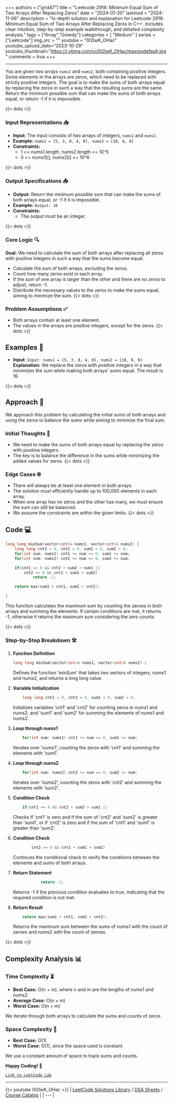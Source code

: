 
+++
authors = ["grid47"]
title = "Leetcode 2918: Minimum Equal Sum of Two Arrays After Replacing Zeros"
date = "2024-01-20"
lastmod = "2024-11-06"
description = "In-depth solution and explanation for Leetcode 2918: Minimum Equal Sum of Two Arrays After Replacing Zeros in C++. Includes clear intuition, step-by-step example walkthrough, and detailed complexity analysis."
tags = ["Array","Greedy"]
categories = [
    "Medium"
]
series = ["Leetcode"]
img_src = ""
youtube = "0l2IwK_OHac"
youtube_upload_date="2023-10-29"
youtube_thumbnail="https://i.ytimg.com/vi/0l2IwK_OHac/maxresdefault.jpg"
comments = true
+++



---
You are given two arrays `nums1` and `nums2`, both containing positive integers. Some elements in the arrays are zeros, which need to be replaced with strictly positive integers. The goal is to make the sums of both arrays equal by replacing the zeros in such a way that the resulting sums are the same. Return the minimum possible sum that can make the sums of both arrays equal, or return -1 if it is impossible.
<!--more-->
{{< dots >}}
### Input Representations 📥
- **Input:** The input consists of two arrays of integers, `nums1` and `nums2`.
- **Example:** `nums1 = [5, 3, 0, 4, 0], nums2 = [10, 8, 0]`
- **Constraints:**
	- 1 <= nums1.length, nums2.length <= 10^5
	- 0 <= nums1[i], nums2[i] <= 10^6

{{< dots >}}
### Output Specifications 📤
- **Output:** Return the minimum possible sum that can make the sums of both arrays equal, or -1 if it is impossible.
- **Example:** `Output: 16`
- **Constraints:**
	- The output must be an integer.

{{< dots >}}
### Core Logic 🔍
**Goal:** We need to calculate the sum of both arrays after replacing all zeros with positive integers in such a way that the sums become equal.

- Calculate the sum of both arrays, excluding the zeros.
- Count how many zeros exist in each array.
- If the sum of one array is larger than the other and there are no zeros to adjust, return -1.
- Distribute the necessary values to the zeros to make the sums equal, aiming to minimize the sum.
{{< dots >}}
### Problem Assumptions ✅
- Both arrays contain at least one element.
- The values in the arrays are positive integers, except for the zeros.
{{< dots >}}
## Examples 🧩
- **Input:** `Input: nums1 = [5, 3, 0, 4, 0], nums2 = [10, 8, 0]`  \
  **Explanation:** We replace the zeros with positive integers in a way that minimizes the sum while making both arrays' sums equal. The result is 16.

{{< dots >}}
## Approach 🚀
We approach this problem by calculating the initial sums of both arrays and using the zeros to balance the sums while aiming to minimize the final sum.

### Initial Thoughts 💭
- We need to make the sums of both arrays equal by replacing the zeros with positive integers.
- The key is to balance the difference in the sums while minimizing the added values for zeros.
{{< dots >}}
### Edge Cases 🌐
- There will always be at least one element in both arrays.
- The solution must efficiently handle up to 100,000 elements in each array.
- When one array has no zeros and the other has many, we must ensure the sum can still be balanced.
- We assume the constraints are within the given limits.
{{< dots >}}
## Code 💻
```cpp
long long minSum(vector<int>& nums1, vector<int>& nums2) {
    long long cnt1 = 0, cnt2 = 0, sum1 = 0, sum2 = 0;
    for(int num: nums1) cnt1 += num == 0, sum1 += num;
    for(int num: nums2) cnt2 += num == 0, sum2 += num;

    if(cnt1 == 0 && cnt2 + sum2 > sum1 ||
        cnt2 == 0 && cnt1 + sum1 > sum2)
            return -1;

    return max(sum1 + cnt1, sum2 + cnt2);

}
```

This function calculates the maximum sum by counting the zeroes in both arrays and summing the elements. If certain conditions are met, it returns -1, otherwise it returns the maximum sum considering the zero counts.

{{< dots >}}
### Step-by-Step Breakdown 🛠️
1. **Function Definition**
	```cpp
	long long minSum(vector<int>& nums1, vector<int>& nums2) {
	```
	Defines the function 'minSum' that takes two vectors of integers, nums1 and nums2, and returns a long long value.

2. **Variable Initialization**
	```cpp
	    long long cnt1 = 0, cnt2 = 0, sum1 = 0, sum2 = 0;
	```
	Initializes variables 'cnt1' and 'cnt2' for counting zeros in nums1 and nums2, and 'sum1' and 'sum2' for summing the elements of nums1 and nums2.

3. **Loop through nums1**
	```cpp
	    for(int num: nums1) cnt1 += num == 0, sum1 += num;
	```
	Iterates over 'nums1', counting the zeros with 'cnt1' and summing the elements with 'sum1'.

4. **Loop through nums2**
	```cpp
	    for(int num: nums2) cnt2 += num == 0, sum2 += num;
	```
	Iterates over 'nums2', counting the zeros with 'cnt2' and summing the elements with 'sum2'.

5. **Condition Check**
	```cpp
	    if(cnt1 == 0 && cnt2 + sum2 > sum1 ||
	```
	Checks if 'cnt1' is zero and if the sum of 'cnt2' and 'sum2' is greater than 'sum1', or if 'cnt2' is zero and if the sum of 'cnt1' and 'sum1' is greater than 'sum2'.

6. **Condition Check**
	```cpp
	        cnt2 == 0 && cnt1 + sum1 > sum2)
	```
	Continues the conditional check to verify the conditions between the elements and sums of both arrays.

7. **Return Statement**
	```cpp
	            return -1;
	```
	Returns -1 if the previous condition evaluates to true, indicating that the required condition is not met.

8. **Return Result**
	```cpp
	    return max(sum1 + cnt1, sum2 + cnt2);
	```
	Returns the maximum sum between the sums of nums1 with the count of zeroes and nums2 with the count of zeroes.

{{< dots >}}
## Complexity Analysis 📊
### Time Complexity ⏳
- **Best Case:** O(n + m), where n and m are the lengths of nums1 and nums2.
- **Average Case:** O(n + m)
- **Worst Case:** O(n + m)

We iterate through both arrays to calculate the sums and counts of zeros.

### Space Complexity 💾
- **Best Case:** O(1)
- **Worst Case:** O(1), since the space used is constant.

We use a constant amount of space to track sums and counts.

**Happy Coding! 🎉**


[`Link to LeetCode Lab`](https://leetcode.com/problems/minimum-equal-sum-of-two-arrays-after-replacing-zeros/description/)

---
{{< youtube 0l2IwK_OHac >}}
| [LeetCode Solutions Library](https://grid47.xyz/leetcode/) / [DSA Sheets](https://grid47.xyz/sheets/) / [Course Catalog](https://grid47.xyz/courses/) |
| --- |
